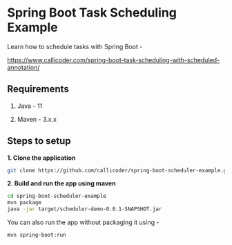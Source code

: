 # Spring Boot Task Scheduling Example

Learn how to schedule tasks with Spring Boot -

https://www.callicoder.com/spring-boot-task-scheduling-with-scheduled-annotation/

## Requirements

1. Java - 11

2. Maven - 3.x.x

## Steps to setup

**1. Clone the application**

```bash
git clone https://github.com/callicoder/spring-boot-scheduler-example.git
```

**2. Build and run the app using maven**

```bash
cd spring-boot-scheduler-example
mvn package
java -jar target/scheduler-demo-0.0.1-SNAPSHOT.jar
```

You can also run the app without packaging it using -

```bash
mvn spring-boot:run
```